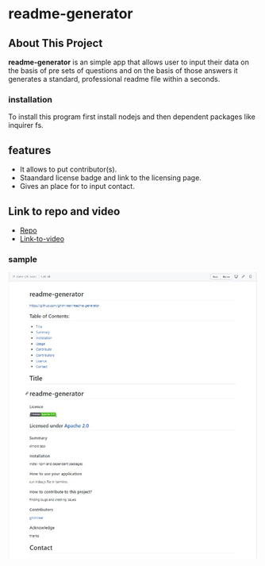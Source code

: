 # readme-generator
## About This Project
**readme-generator** is an simple app that allows user to input their data on the basis of pre sets of questions and on the basis of those answers it generates a standard, professional readme file within a seconds.
### installation 
To install this program first install nodejs and then dependent packages like inquirer fs.
## features
- It allows to put contributor(s).
- Staandard license badge and link to the licensing page.
- Gives an place for to input contact.
## Link to repo and video
- [Repo](https://github.com/ghimirear/readme-generator)
- [Link-to-video](https://drive.google.com/file/d/1E_YFUGl8nRaIttJI-bGYSzhU0LrJluj6/view)
### sample
![screenshoot](readme23.JPG)

